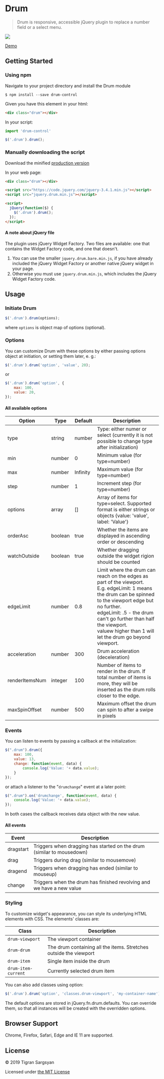 # Drum

> Drum is responsive, accessible jQuery plugin to replace a number field or a select menu.

![](https://i.imgur.com/4XWzVFL.png)

[Demo][site]


## Getting Started

### Using npm

Navigate to your project directory and install the Drum module
```shell
$ npm install --save drum-control
```

Given you have this element in your html:
```html
<div class="drum"></div>
```

In your script:

```js
import 'drum-control'

$('.drum').drum();
```
### Manually downloading the script

Download the minified [production version][jquery-min]

In your web page:
```html
<div class="drum"></div>

<script src="https://code.jquery.com/jquery-3.4.1.min.js"></script>
<script src="jquery.drum.min.js"></script>

<script>
  jQuery(function($) {
    $('.drum').drum();
  });
</script>
```

#### A note about jQuery file
The plugin uses jQuery Widget Factory. Two files are available: one that contains the Widget Factory code, and one that doesn't.
1. You can use the smaller `jquery.drum.bare.min.js`, if you have already included the jQuery Widget Factory or another native jQuery widget in your page.
1. Otherwise you must use `jquery.drum.min.js`, which includes the jQuery Widget Factory code.


## Usage
### Initiate Drum

```js
$('.drum').drum(options);
```
where `options` is object map of options (optional).


### Options
You can customize Drum with these options by either passing options object at initiation, or setting them later, e. g.:

```js
$('.drum').drum('option', 'value', 20);
```
or
```js
$('.drum').drum('option', {
	max: 100,
	value: 20,
});
```

#### All available options

| Option     | Type    | Default | Description |
| ------     | ----    | ------- | ----------- |
| type | string | number | Type: either numer or select (currently it is not possible to change type after initialization) |
| min | number | 0 | Minimum value (for type=number) |
| max | number | Infinity | Maximum value (for type=number) |
| step | number | 1 | Increment step (for type=number) |
| options | array | [] | Array of items for type=select. Supported format is either strings or objects {value: 'value', label: 'Value'} |
| orderAsc | boolean | true | Whether the items are displayed in ascending order or descending |
| watchOutside | boolean | true | Whether dragging outside the widget rigion should be counted |
| edgeLimit | number | 0.8 | Limit where the drum can reach on the edges as part of the viewport.<br>E.g. edgeLimit: 1 means the drum can be spinned to the viewport edge but no further.<br>edgeLimit: .5 - the drum can't go further than half the viewport.<br>valuew higher than 1 will let the drum go beyond viewport. |
| acceleration | number | 300 | Drum acceleration (deceleration) |
| renderItemsNum | integer | 100 | Number of items to render in the drum. If total number of items is more, they will be inserted as the drum rolls closer to the edge. |
| maxSpinOffset | number | 500 | Maximum offset the drum can spin to after a swipe in pixels |


### Events

You can listen to events by passing a callback at the initialization:

```js
$(".drum").drum({
	max: 100,
	value: 13,
	change: function(event, data) {
		console.log('Value: '+ data.value);
	}
});
```

or attach a listener to the "`drumchange`" event at a later point:

```js
$(".drum").on('drumchange', function(event, data) {
	console.log('Value: '+ data.value);
});
```

In both cases the callback receives data object with the new value.

#### All events

| Event | Description |
| ----- | ----------- |
| dragstart | Triggers when dragging has started on the drum (similar to mousedown) |
| drag | Triggers during drag (similar to mousemove) |
| dragend | Triggers when dragging has ended (similar to mouseup) |
| change | Triggers when the drum has finished revolving and we have a new value |


### Styling

To customize widget's appearance, you can style its underlying HTML elements with CSS.
The elements' classes are:

| Class               | Description |
| ------------------- | ----------- |
| `drum-viewport`     | The viewport container |
| `drum-drum`         | The drum containing all the items. Stretches outside the viewport |
| `drum-item`         | Single item inside the drum |
| `drum-item-current` | Currently selected drum item |

You can also add classes using option:
```js
$('.drum').drum('option', 'classes.drum-viewport', 'my-container-name');
```


The default options are stored in jQuery.fn.drum.defaults. You can override them, so that all instances will be created with the overridden options.


## Browser Support
Chrome, Firefox, Safari, Edge and IE 11 are supported.


## License
© 2019 Tigran Sargsyan

Licensed under [the MIT License][license]


[jquery-min]: https://raw.githubusercontent.com/tigrr/drum/master/jquery.drum.min.js
[site]: https://tigrr.github.io/drum/
[license]: https://github.com/tigrr/drum/blob/master/LICENSE
